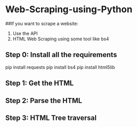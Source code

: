 # Web-Scraping-using-Python

##If you want to scrape a website:
1. Use the API
2. HTML Web Scraping using some tool like bs4

## Step 0: Install all the requirements
pip install requests
pip install bs4
pip install html5lib

## Step 1: Get the HTML
## Step 2: Parse the HTML
## Step 3: HTML Tree traversal
